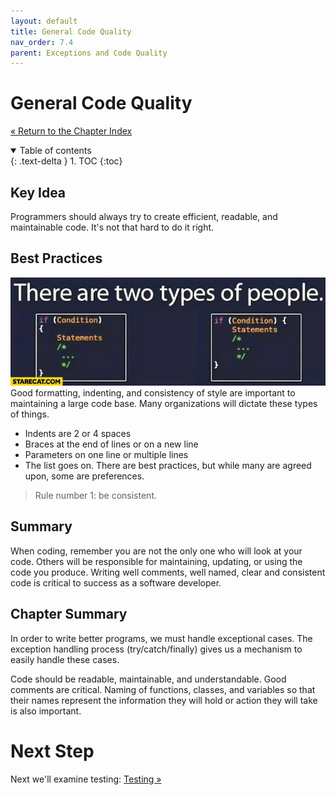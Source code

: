 ```yaml
---
layout: default
title: General Code Quality
nav_order: 7.4
parent: Exceptions and Code Quality
---
```


# General Code Quality
[&laquo; Return to the Chapter Index](index.md)

<details open markdown="block">
  <summary>
    Table of contents
  </summary>
  {: .text-delta }
1. TOC
{:toc}
</details>

## Key Idea
Programmers should always try to create efficient, readable, and maintainable code.  It's not that hard to do it right.

## Best Practices
![](../../assets/images/general_code_1.jpg)
Good formatting, indenting, and consistency of style are important to maintaining a large code base.  Many organizations will dictate these types of things.

* Indents are 2 or 4 spaces
* Braces at the end of lines or on a new line
* Parameters on one line or multiple lines
* The list goes on.  There are best practices, but while many are agreed upon, some are preferences.  

> Rule number 1: be consistent.

## Summary
When coding, remember you are not the only one who will look at your code.  Others will be responsible for maintaining, updating, or using the code you produce.  Writing well comments, well named, clear and consistent code is critical to success as a software developer.  

## Chapter Summary
In order to write better programs, we must handle exceptional cases.  The exception handling process (try/catch/finally) gives us a mechanism to easily handle these cases.  

Code should be readable, maintainable, and understandable.  Good comments are critical. Naming of functions, classes, and variables so that their names represent the information they will hold or action they will take is also important.

# Next Step

Next we'll examine testing: [Testing &raquo;](../8-testing/index.md)